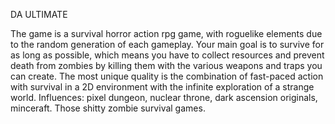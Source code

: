 DA ULTIMATE

The game is a survival horror action rpg game, with roguelike elements due to the random generation of each gameplay. Your main goal is to survive for as long as possible, which means you have to collect resources and prevent death from zombies by killing them with the various weapons and traps you can create. The most unique quality is the combination of fast-paced action with survival in a 2D environment with the infinite exploration of a strange world. Influences: pixel dungeon, nuclear throne, dark ascension originals, minceraft. Those shitty zombie survival games.
